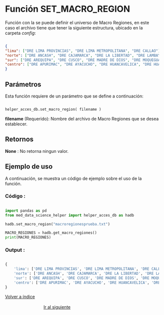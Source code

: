 Función **SET_MACRO_REGION**
==============================
<p1>Función con la se puede definir el universo de Macro Regiones, en este caso el archivo tiene que tener la siguiente estructura, ubicado en la carpeta *config*:</p1>

```JSON

{
"lima": ["DRE LIMA PROVINCIAS", "DRE LIMA METROPOLITANA", "DRE CALLAO"],
"norte": ["DRE ANCASH", "DRE CAJAMARCA", "DRE LA LIBERTAD", "DRE LAMBAYEQUE", "DRE PIURA", "DRE TUMBES", "DRE AMAZONAS"],
"sur": ["DRE AREQUIPA", "DRE CUSCO", "DRE MADRE DE DIOS", "DRE MOQUEGUA", "DRE PUNO", "DRE TACNA"],
"centro": ["DRE APURIMAC", "DRE AYACUCHO", "DRE HUANCAVELICA", "DRE HUANUCO", "DRE JUNIN", "DRE PASCO", "DRE ICA"]
}

```

**<h2>Parámetros</h2>**
<p>Esta función requiere de un parámetro que se define a continuación:</p>

```Python

helper_acces_db.set_macro_region( filename )

```
<p1><strong>filename</strong> (Requerido): Nombre del archivo de Macro Regiones que se desea establecer.</p1>


**<h2>Retornos</h2>**

<p1><strong>None</strong> : No retorna ningun valor.</p1>
<p1> </p1>


**<h2>Ejemplo de uso</h2>**
<p1> A continuación, se muestra un código de ejemplo sobre el uso de la función.</p1>


**<h3>Código :</h3>**
```Python

import pandas as pd
from med_data_science_helper import helper_acces_db as hadb

hadb.set_macro_region("macroregionesprueba.txt")

MACRO_REGIONES = hadb.get_macro_regiones()
print(MACRO_REGIONES)

```


**<h3>Output :</h3>**

```Python

{
    'lima': ['DRE LIMA PROVINCIAS', 'DRE LIMA METROPOLITANA', 'DRE CALLAO'],
    'norte': ['DRE ANCASH', 'DRE CAJAMARCA', 'DRE LA LIBERTAD', 'DRE LAMBAYEQUE', 'DRE PIURA', 'DRE TUMBES', 'DRE AMAZONAS'],
    'sur': ['DRE AREQUIPA', 'DRE CUSCO', 'DRE MADRE DE DIOS', 'DRE MOQUEGUA', 'DRE PUNO', 'DRE TACNA'],
    'centro': ['DRE APURIMAC', 'DRE AYACUCHO', 'DRE HUANCAVELICA', 'DRE HUANUCO', 'DRE JUNIN', 'DRE PASCO', 'DRE ICA']
}

```


[Volver a índice](../../docsPrincipal.md ) $~~~~~~~~~~~~~~~~~~~~~~~~~~~~~~~~~~~~~~~~~~~~~~~~~~~~~~~~~~~~~~~~~~~~~~~~~~~~~~~~~~~~~~~~~~~~~~~~~~~~~~~~~~~~~~~~~~~~~~~~~~~~~~~~~~~~~~~~~~~~~~~~~~~~~~~~~~~~~~~$ [Ir al siguiente](../helperaccesdb/HELPER_ACCES_DB_get_macro_region.md)
